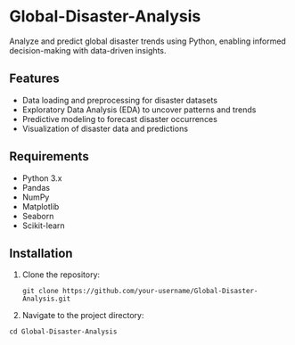 # Global-Disaster-Analysis
Analyze and predict global disaster trends using Python, enabling informed decision-making with data-driven insights.

## Features  
- Data loading and preprocessing for disaster datasets  
- Exploratory Data Analysis (EDA) to uncover patterns and trends  
- Predictive modeling to forecast disaster occurrences  
- Visualization of disaster data and predictions  

## Requirements  
- Python 3.x  
- Pandas  
- NumPy  
- Matplotlib  
- Seaborn  
- Scikit-learn  

## Installation  
1. Clone the repository:  
   ``` 
   git clone https://github.com/your-username/Global-Disaster-Analysis.git  

2. Navigate to the project directory:
  ```
  cd Global-Disaster-Analysis
